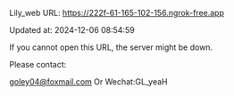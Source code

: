 Lily_web URL: https://222f-61-165-102-156.ngrok-free.app

Updated at: 2024-12-06 08:54:59

If you cannot open this URL, the server might be down.

Please contact: 

goley04@foxmail.com Or Wechat:GL_yeaH